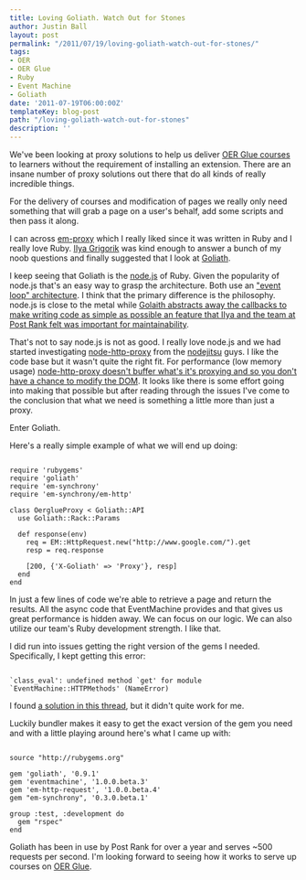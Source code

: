 ```yaml
---
title: Loving Goliath. Watch Out for Stones
author: Justin Ball
layout: post
permalink: "/2011/07/19/loving-goliath-watch-out-for-stones/"
tags:
- OER
- OER Glue
- Ruby
- Event Machine
- Goliath
date: '2011-07-19T06:00:00Z'
templateKey: blog-post
path: "/loving-goliath-watch-out-for-stones"
description: ''
---
```


We've been looking at proxy solutions to help us deliver <a href="http://www.oerglue.com/courses">OER Glue courses</a> to learners without the requirement of installing an extension. There are an insane number of proxy solutions out there that do all kinds of really incredible things.

For the delivery of courses and modification of pages we really only need something that will grab a page on a user's behalf, add some scripts and then pass it along.

I can across <a href="https://github.com/igrigorik/em-proxy">em-proxy</a> which I really liked since it was written in Ruby and I really love Ruby. <a href="http://www.igvita.com/">IIya Grigorik</a> was kind enough to answer a bunch of my noob questions and finally suggested that I look at <a href="http://postrank-labs.github.com/goliath/">Goliath</a>.

I keep seeing that Goliath is the <a href="http://nodejs.org/">node.js</a> of Ruby. Given the popularity of node.js that's an easy way to grasp the architecture. Both use an <a href="http://en.wikipedia.org/wiki/Event_loop">"event loop" architecture</a>. I think that the primary difference is the philosophy. node.js is close to the metal while <a href="http://www.igvita.com/2011/03/08/goliath-non-blocking-ruby-19-web-server/">Golaith abstracts away the callbacks to make writing code as simple as possible an feature that IIya and the team at Post Rank felt was important for maintainability</a>.

That's not to say node.js is not as good. I really love node.js and we had started investigating <a href="node-http-proxy">node-http-proxy</a> from the <a href="http://www.nodejitsu.com/">nodejitsu</a> guys. I like the code base but it wasn't quite the right fit. For performance (low memory usage) <a href="https://github.com/nodejitsu/node-http-proxy/issues/58">node-http-proxy doesn't buffer what's it's proxying and so you don't have a chance to modify the DOM</a>. It looks like there is some effort going into making that possible but after reading through the issues I've come to the conclusion that what we need is something a little more than just a proxy.

Enter Goliath.

Here's a really simple example of what we will end up doing:
<pre><code class="ruby">
require 'rubygems'
require 'goliath'
require 'em-synchrony'
require 'em-synchrony/em-http'

class OerglueProxy < Goliath::API
  use Goliath::Rack::Params

  def response(env)
    req = EM::HttpRequest.new("http://www.google.com/").get
    resp = req.response

    [200, {'X-Goliath' => 'Proxy'}, resp]
  end
end
</pre></code>

In just a few lines of code we're able to retrieve a page and return the results. All the async code that EventMachine provides and that gives us great performance is hidden away. We can focus on our logic. We can also utilize our team's Ruby development strength. I like that.

I did run into issues getting the right version of the gems I needed. Specifically, I kept getting this error:
<pre><code class="ruby">
`class_eval': undefined method `get' for module `EventMachine::HTTPMethods' (NameError)
</pre></code>

I found <a href="https://github.com/igrigorik/em-synchrony/issues/29">a solution in this thread</a>, but it didn't quite work for me.

Luckily bundler makes it easy to get the exact version of the gem you need and with a little playing around here's what I came up with:

<pre><code class="ruby">
source "http://rubygems.org"

gem 'goliath', '0.9.1'
gem 'eventmachine', '1.0.0.beta.3'
gem 'em-http-request', '1.0.0.beta.4'
gem "em-synchrony", '0.3.0.beta.1'

group :test, :development do
  gem "rspec"
end
</pre></code>

Goliath has been in use by Post Rank for over a year and serves ~500 requests per second. I'm looking forward to seeing how it works to serve up courses on <a href="http://www.oerglue.com">OER Glue</a>.

